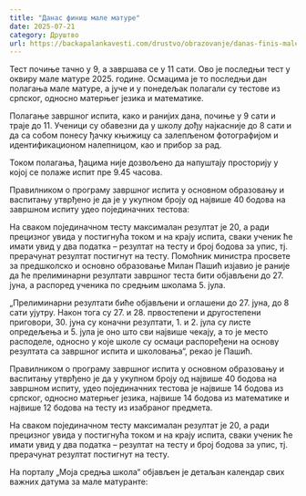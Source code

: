 ```yaml
---
title: "Данас финиш мале матуре"
date: 2025-07-21
category: Друштво
url: https://backapalankavesti.com/drustvo/obrazovanje/danas-finis-male-mature/
---
```


Тест почиње тачно у 9, а завршава се у 11 сати. Ово је последњи тест у оквиру мале матуре 2025. године. Осмацима је то последњи дан полагања мале матуре, а јуче и у понедељак полагали су тестове из српског, односно матерњег језика и математике.

Полагање завршног испита, како и ранијих дана, почиње у 9 сати и траје до 11. Ученици су обавезни да у школу дођу најкасније до 8 сати и да са собом понесу ђачку књижицу са залепљеном фотографијом и идентификационом налепницом, као и прибор за рад.

Током полагања, ђацима није дозвољено да напуштају просторију у којој се полаже испит пре 9.45 часова.

Правилником о програму завршног испита у основном образовању и васпитању утврђено је да је у укупном броју од највише 40 бодова на завршном испиту удео појединачних тестова:

На сваком појединачном тесту максималан резултат је 20, а ради прецизног увида у постигнућа током и на крају испита, сваки ученик ће имати увид у два податка – резултат на тесту и број бодова за упис, тј. прерачунат резултат постигнут на тесту.
Помоћник министра просвете за предшколско и основно образовање Милан Пашић изјавио је раније да ће прелиминарни резултати завршног теста бити објављени до 27. јуна, а распоред ученика по средњим школама 5. јула.

„Прелиминарни резултати биће објављени и оглашени до 27. јуна, до 8 сати ујутру. Након тога су 27. и 28. првостепени и другостепени приговори, 30. јуна су коначни резултати, 1. и 2. јула су листе опредељења и 5. јула је оно што сви највише чекају, а то је место расподеле, односно у које школе су осмаци распоређени на основу резултата са завршног испита и школовања“, рекао је Пашић.

Правилником о програму завршног испита у основном образовању и васпитању утврђено је да у укупном броју од највише 40 бодова на завршном испиту, удео појединачних тестова је највише 14 бодова из српског, односно матерњег језика, највише 14 бодова из математике и највише 12 бодова на тесту из изабраног предмета.

На сваком појединачном тесту максималан резултат је 20, а ради прецизног увида у постигнућа током и на крају испита, сваки ученик ће имати увид у два податка – резултат на тесту и број бодова за упис, тј. прерачунат резултат постигнут на тесту.

На порталу „Моја средња школа“ објављен је детаљан календар свих важних датума за мале матуранте:
